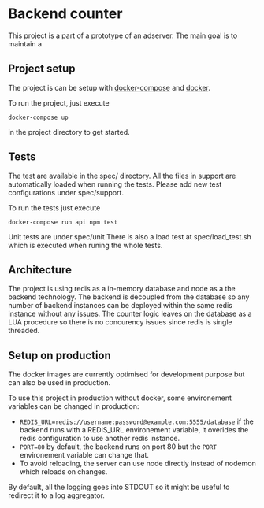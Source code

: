 # Backend counter

This project is a part of a prototype of an adserver.
The main goal is to maintain a 

## Project setup

The project is can be setup with [docker-compose](https://docs.docker.com/compose/) and [docker](https://docs.docker.com).

To run the project, just execute

```shell
docker-compose up
```
in the project directory to get started.

## Tests

The test are available in the spec/ directory. All the files in support are automatically loaded when running the tests.
Please add new test configurations under spec/support.

To run the tests just execute

```shell
docker-compose run api npm test
```

Unit tests are under spec/unit
There is also a load test at spec/load_test.sh which is executed when runing the whole tests.

## Architecture

The project is using redis as a in-memory database and node as a the backend technology.
The backend is decoupled from the database so any number of backend instances can be deployed within the same redis instance without any issues.
The counter logic leaves on the database as a LUA procedure so there is no concurency issues since redis is single threaded.

## Setup on production

The docker images are currently optimised for development purpose but can also be used in production.

To use this project in production without docker, some environement variables can be changed in production:

 - ```REDIS_URL=redis://username:password@example.com:5555/database```
   if the backend runs with a REDIS_URL environement variable, it overides the redis configuration to use another redis instance.
 - ```PORT=80```
   by default, the backend runs on port 80 but the ```PORT``` environement variable can change that.
 - To avoid reloading, the server can use node directly instead of nodemon which reloads on changes.

By default, all the logging goes into STDOUT so it might be useful to redirect it to a log aggregator.

